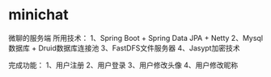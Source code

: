 # minichat
微聊的服务端
所用技术：
    1、Spring Boot + Spring Data JPA + Netty
    2、Mysql数据库 + Druid数据库连接池
    3、FastDFS文件服务器
    4、Jasypt加密技术

完成功能：
    1、用户注册
    2、用户登录
    3、用户修改头像
    4、用户修改昵称